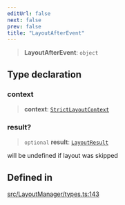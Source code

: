 ```yaml
---
editUrl: false
next: false
prev: false
title: "LayoutAfterEvent"
---
```


> **LayoutAfterEvent**: `object`

## Type declaration

### context

> **context**: [`StrictLayoutContext`](/api/type-aliases/strictlayoutcontext/)

### result?

> `optional` **result**: [`LayoutResult`](/api/type-aliases/layoutresult/)

will be undefined if layout was skipped

## Defined in

[src/LayoutManager/types.ts:143](https://github.com/fabricjs/fabric.js/blob/c093e29e73123dafcfa091ff4d5e04e690bb796e/src/LayoutManager/types.ts#L143)

